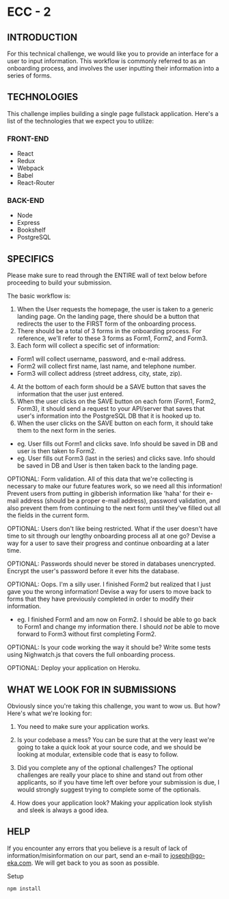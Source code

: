 # ECC - 2


## INTRODUCTION
For this technical challenge, we would like you to provide an interface for a user to input information. This workflow is commonly referred to as an onboarding process, and involves the user inputting their information into a series of forms.

## TECHNOLOGIES
This challenge implies building a single page fullstack application. Here's a list of the technologies that we expect you to utilize:

### FRONT-END
* React
* Redux
* Webpack
* Babel
* React-Router

### BACK-END
* Node
* Express
* Bookshelf
* PostgreSQL

## SPECIFICS
Please make sure to read through the ENTIRE wall of text below before proceeding to build your submission.

The basic workflow is:
1.  When the User requests the homepage, the user is taken to a generic landing page. On the landing page, there should be a button that redirects the user to the FIRST form of the onboarding process.
2.  There should be a total of 3 forms in the onboarding process. For reference, we'll refer to these 3 forms as Form1, Form2, and Form3.
3.  Each form will collect a specific set of information:
  * Form1 will collect username, password, and e-mail address.
  * Form2 will collect first name, last name, and telephone number.
  * Form3 will collect address (street address, city, state, zip).
4.  At the bottom of each form should be a SAVE button that saves the information that the user just entered.
5.  When the user clicks on the SAVE button on each form (Form1, Form2, Form3), it should send a request to your API/server that saves that user's information into the PostgreSQL DB that it is hooked up to.
6.  When the user clicks on the SAVE button on each form, it should take them to the next form in the series.
  * eg. User fills out Form1 and clicks save. Info should be saved in DB and user is then taken to Form2.
  * eg. User fills out Form3 (last in the series) and clicks save. Info should be saved in DB and User is then taken back to the landing page.

OPTIONAL: Form validation. All of this data that we're collecting is necessary to make our future features work, so we need all this information! Prevent users from putting in gibberish information like 'haha' for their e-mail address (should be a proper e-mail address), password validation, and also prevent them from continuing to the next form until they've filled out all the fields in the current form.

OPTIONAL: Users don't like being restricted. What if the user doesn't have time to sit through our lengthy onboarding process all at one go? Devise a way for a user to save their progress and continue onboarding at a later time.

OPTIONAL: Passwords should never be stored in databases unencrypted. Encrypt the user's password before it ever hits the database.

OPTIONAL: Oops. I'm a silly user. I finished Form2 but realized that I just gave you the wrong information! Devise a way for users to move back to forms that they have previously completed in order to modify their information.
  * eg. I finished Form1 and am now on Form2. I should be able to go back to Form1 and change my information there. I should _not_ be able to move forward to Form3 without first completing Form2.

OPTIONAL: Is your code working the way it should be? Write some tests using Nighwatch.js that covers the full onboarding process.

OPTIONAL: Deploy your application on Heroku.

## WHAT WE LOOK FOR IN SUBMISSIONS
Obviously since you're taking this challenge, you want to wow us. But how? Here's what we're looking for:

1. You need to make sure your application works.

2. Is your codebase a mess? You can be sure that at the very least we're going to take a quick look at your source code, and we should be looking at modular, extensible code that is easy to follow.

3. Did you complete any of the optional challenges? The optional challenges are really your place to shine and stand out from other applicants, so if you have time left over before your submission is due, I would strongly suggest trying to complete some of the optionals.

4. How does your application look? Making your application look stylish and sleek is always a good idea.

## HELP
If you encounter any errors that you believe is a result of lack of information/misinformation on our part, send an e-mail to joseph@go-eka.com. We will get back to you as soon as possible.


Setup
````
npm install
````

